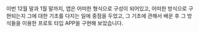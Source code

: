 이번 12월 말과 1월 말까지, 앱은 어떠한 형식으로 구성이 되어있고, 어떠한 방식으로 구현되는지 
그에 대한 기초를 다지는 일에 중점을 두었고, 그 기초에 관해서 배운 후 그 방식들을 이용한
프로토 타입 APP을 구현해 보았습니다.

